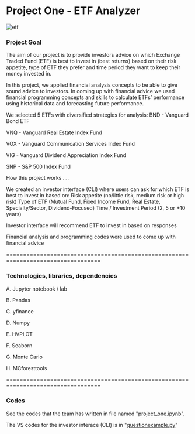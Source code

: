 # Project One - ETF Analyzer


![etf](https://user-images.githubusercontent.com/108433370/186504769-328a3156-e375-4801-85a8-c209ee266a64.jpg)


### Project Goal 

The aim of our project is to provide investors advice on which Exchange Traded Fund (ETF) is best to invest in (best returns) based on their risk appetite, type of ETF they prefer and time period they want to keep their money invested in.

In this project, we applied financial analysis concepts to be able to give sound advice to investors. In coming up with financial advice we used financial programming concepts and skills to calculate ETFs’ performance using historical data and forecasting future performance.

We selected 5 ETFs with diversified strategies for analysis:
   BND - Vanguard Bond ETF
   
   VNQ - Vanguard Real Estate Index Fund
   
   VOX - Vanguard Communication Services Index Fund
   
   VIG - Vanguard Dividend Appreciation Index Fund
   
   SNP - S&P 500 Index Fund

How this project works ….

We created an investor interface (CLI) where users can ask for which ETF is best to invest in based on:
    Risk appetite (no/little risk, medium risk or high risk)
    Type of ETF (Mutual Fund, Fixed Income Fund, Real Estate, Specialty/Sector, Dividend-Focused) 
    Time / Investment Period (2, 5 or +10 years)

Investor interface will recommend ETF to invest in based on responses 

Financial analysis and programming codes were used to come up with financial advice 

==================================================================================

### Technologies, libraries, dependencies
 
A. Jupyter notebook / lab 

B. Pandas 

C. yfinance 

D. Numpy 

E. HVPLOT 

F. Seaborn 

G. Monte Carlo 

H. MCforesttools 

   
==================================================================================

### Codes

See the codes that the team has written in file named "[project_one.ipynb](https://github.com/AdamCooke22/project_one/blob/main/project_one.ipynb)". 

The VS codes for the investor interace (CLI) is in "[questionexample.py](https://github.com/AdamCooke22/project_one/blob/main/questionexample.py)" 

